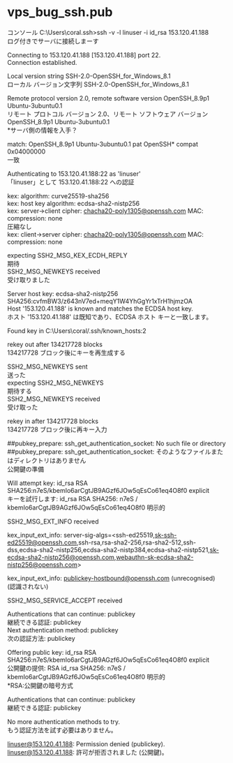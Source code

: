 # vps_bug_ssh.pub

コンソール
C:\Users\coral\.ssh>ssh -v -l linuser -i id_rsa 153.120.41.188<br>
ログ付きでサーバに接続しまーす<br>

Connecting to 153.120.41.188 [153.120.41.188] port 22.<br>
Connection established.<br>

Local version string SSH-2.0-OpenSSH_for_Windows_8.1<br>
ローカル バージョン文字列 SSH-2.0-OpenSSH_for_Windows_8.1<br>

Remote protocol version 2.0, remote software version OpenSSH_8.9p1 Ubuntu-3ubuntu0.1<br>
リモート プロトコル バージョン 2.0、リモート ソフトウェア バージョン OpenSSH_8.9p1 Ubuntu-3ubuntu0.1<br>
*サーバ側の情報を入手？<br>

match: OpenSSH_8.9p1 Ubuntu-3ubuntu0.1 pat OpenSSH* compat 0x04000000<br>
一致<br>

 Authenticating to 153.120.41.188:22 as 'linuser'<br>
 「linuser」として 153.120.41.188:22 への認証<br>
  
 kex: algorithm: curve25519-sha256<br>
 kex: host key algorithm: ecdsa-sha2-nistp256<br>
 kex: server->client cipher: chacha20-poly1305@openssh.com MAC: <implicit> compression: none<br>
 圧縮なし<br>
 kex: client->server cipher: chacha20-poly1305@openssh.com MAC: <implicit> compression: none<br>
 
 expecting SSH2_MSG_KEX_ECDH_REPLY<br>
 期待<br>
 SSH2_MSG_NEWKEYS received<br>
 受け取りました<br>
 
 Server host key: ecdsa-sha2-nistp256 SHA256:cvfmBW3/z643nV7ed+meqY1W4YhGgYr1xTrH1hjmzOA<br>
 Host '153.120.41.188' is known and matches the ECDSA host key.<br>
 ホスト '153.120.41.188' は既知であり、ECDSA ホスト キーと一致します。<br>
 
 Found key in C:\\Users\\coral/.ssh/known_hosts:2<br>
 
 rekey out after 134217728 blocks<br>
 134217728 ブロック後にキーを再生成する<br>
 
 SSH2_MSG_NEWKEYS sent<br>
 送った<br>
 expecting SSH2_MSG_NEWKEYS<br>
 期待する<br>
 SSH2_MSG_NEWKEYS received<br>
 受け取った<br>
 
 rekey in after 134217728 blocks<br>
 134217728 ブロック後に再キー入力<br>
 
 
 ##pubkey_prepare: ssh_get_authentication_socket: No such file or directory<br>
 ##pubkey_prepare: ssh_get_authentication_socket: そのようなファイルまたはディレクトリはありません<br>
 公開鍵の準備<br>
 
  Will attempt key: id_rsa RSA SHA256:n7eS/kbemIo6arCgtJB9AGzf6JOw5qEsCo61eq4O8f0 explicit<br>
 キーを試行します: id_rsa RSA SHA256: n7eS / kbemIo6arCgtJB9AGzf6JOw5qEsCo61eq4O8f0 明示的<br>
 
 SSH2_MSG_EXT_INFO received<br>
 
 kex_input_ext_info: server-sig-algs=<ssh-ed25519,sk-ssh-ed25519@openssh.com,ssh-rsa,rsa-sha2-256,rsa-sha2-512,ssh-dss,ecdsa-sha2-nistp256,ecdsa-sha2-nistp384,ecdsa-sha2-nistp521,sk-ecdsa-sha2-nistp256@openssh.com,webauthn-sk-ecdsa-sha2-nistp256@openssh.com><br>
 
  kex_input_ext_info: publickey-hostbound@openssh.com (unrecognised)<br>
 (認識されない)<br>
 
 SSH2_MSG_SERVICE_ACCEPT received<br>

Authentications that can continue: publickey<br>
継続できる認証: publickey<br>
Next authentication method: publickey<br>
 次の認証方法: publickey<br>

Offering public key: id_rsa RSA SHA256:n7eS/kbemIo6arCgtJB9AGzf6JOw5qEsCo61eq4O8f0 explicit<br>
公開鍵の提供: RSA id_rsa SHA256: n7eS / kbemIo6arCgtJB9AGzf6JOw5qEsCo61eq4O8f0 明示的<br>
*RSA:公開鍵の暗号方式<br>

 Authentications that can continue: publickey<br>
 継続できる認証: publickey<br>
 
  No more authentication methods to try.<br>
 もう認証方法を試す必要はありません。<br>
 
 linuser@153.120.41.188: Permission denied (publickey).<br>
 linuser@153.120.41.188: 許可が拒否されました (公開鍵)。<br>
 
